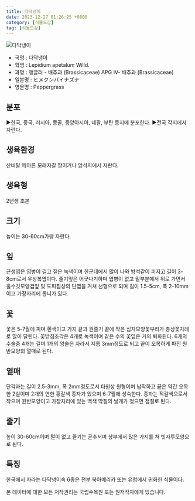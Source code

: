 ```yaml
---
title: 다닥냉이
date: 2023-12-27 01:26:25 +0800
category: [식물도감]
tag: [식물도감]
---
```




![다닥냉이](/fileUpload/plants/basic/Cruciferae/Lepidium/8543/1_th2.JPG)
- 국명 : 다닥냉이
- 학명 : Lepidium apetalum Willd.
- 과명 : 앵글러 - 배추과 (Brassicaceae) APG Ⅳ- 배추과 (Brassicaceae)
- 일본명 : ヒメクンバイナズナ
- 영문명 : Peppergrass


## 분포
▶한국, 중국, 러시아, 몽골, 중앙아시아, 네팔, 부탄 등지에 분포한다.▶전국 각지에서 자란다.
## 생육환경
산비탈 메마른 모래자갈 땅이거나 암석지에서 자란다.
## 생육형
2년생 초본
## 크기
높이는 30-60cm가량 자란다.
## 잎
근생엽은 엽병이 길고 짙은 녹색이며 한군데에서 많이 나와 방석같이 퍼지고 길이 3-8cm로서 우상복엽이다. 줄기잎은 어긋나기하며 엽병이 없고 밑부분에서 위로 가면서 홀수깃모양겹잎 및 도피침상의 단엽을 거쳐 선형으로 되며 길이 1.5-5cm, 폭 2-10mm이고 가장자리에 톱니가 있다.
## 꽃
꽃은 5-7월에 피며 흰색이고 가지 끝과 원줄기 끝에 작은 십자모양꽃부리가 총상꽃차례로 많이 달린다. 꽃받침조각은 4개로 녹색이며 같은 수의 꽃잎은 거의 퇴화된다. 6개의 수술중 4개는 길며 1개의 암술은 자라서 지름 3mm정도로 되고 끝이 오목하게 파진 원반모양의 열매로 된다.
## 열매
단각과는 길이 2.5-3mm, 폭 2mm정도로서 타원상 원형이며 납작하고 끝은 약간 오목한 2실이며 2개의 연한 홍갈색 종자가 있으며 6-7월에 성숙한다. 종자는 적갈색으로서 작으며 원반모양이고 가장자리에 있는 백색 막질의 날개가 젖으면 점질로 된다.
## 줄기
높이 30-60cm이며 털이 없고 줄기는 곧추서며 상부에서 많은 가지를 쳐 빗자루모양으로 된다.
## 특징
한국에서 자라는 다닥냉이속 6종은 전부 북아메리카 또는 유럽에서 귀화한 식물이다.






본 데이터에 대한 모든 저작권리는 국립수목원 또는 원저작자에게 있습니다.
